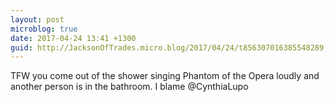 ```yaml
---
layout: post
microblog: true
date: 2017-04-24 13:41 +1300
guid: http://JacksonOfTrades.micro.blog/2017/04/24/t856307016385548289.html
---
```

TFW you come out of the shower singing Phantom of the Opera loudly and another person is in the bathroom. I blame @CynthiaLupo
